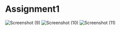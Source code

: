 # Assignment1
![Screenshot (9)](https://user-images.githubusercontent.com/76469605/225885065-9ca1616d-dac5-48cf-a27f-e7e8a3d38e92.png)
![Screenshot (10)](https://user-images.githubusercontent.com/76469605/225885081-32f29bfb-9fe3-4d7d-9fd0-49425381df61.png)
![Screenshot (11)](https://user-images.githubusercontent.com/76469605/225885088-1943e901-e6fb-40fa-9d59-da6ba68f50f0.png)

